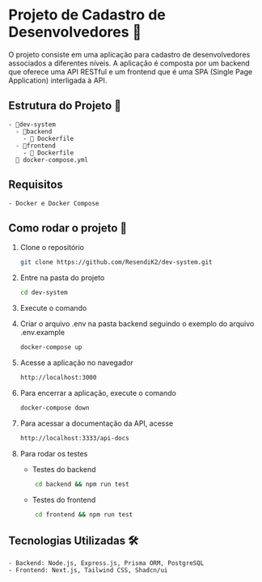 # Projeto de Cadastro de Desenvolvedores 🚀

O projeto consiste em uma aplicação para cadastro de desenvolvedores associados a diferentes níveis. A aplicação é composta por um backend que oferece uma API RESTful e um frontend que é uma SPA (Single Page Application) interligada à API.

## Estrutura do Projeto 📂

```
- 📂dev-system
  - 📂backend
    - 🐳 Dockerfile
  - 📂frontend
    - 🐳 Dockerfile
  🐳 docker-compose.yml
```

## Requisitos
    - Docker e Docker Compose

## Como rodar o projeto 🚀

1. Clone o repositório 

    ```bash
    git clone https://github.com/ResendiK2/dev-system.git
    ```
2. Entre na pasta do projeto

    ```bash
    cd dev-system
    ```
3. Execute o comando

4. Criar o arquivo .env na pasta backend seguindo o exemplo do arquivo .env.example

    ```bash
    docker-compose up
    ```
5. Acesse a aplicação no navegador

    ```bash
    http://localhost:3000
    ```
6. Para encerrar a aplicação, execute o comando

    ```bash
    docker-compose down
    ```

7. Para acessar a documentação da API, acesse

    ```bash
    http://localhost:3333/api-docs
    ```

8. Para rodar os testes
    - Testes do backend
    ```bash
        cd backend && npm run test
    ```

    - Testes do frontend
    ```bash
        cd frontend && npm run test
    ```	

## Tecnologias Utilizadas 🛠
    -️ Backend: Node.js, Express.js, Prisma ORM, PostgreSQL
    - Frontend: Next.js, Tailwind CSS, Shadcn/ui
